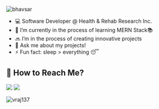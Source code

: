 ![bhavsar](https://user-images.githubusercontent.com/69980892/133012536-4893c850-3c7a-463f-916c-52512f3154fb.png)

- 💻 Software Developer @ Health & Rehab Research Inc.
- 🔭 I’m currently in the process of learning MERN Stack📚
- 🔜 I’m in the process of creating innovative projects 
- 💬 Ask me about my projects!
- ⚡ Fun fact: sleep > everything 😴
## 📨 How to Reach Me?  
[![](https://img.shields.io/badge/Gmail-D14836?style=for-the-badge&logo=gmail&logoColor=white)](mailto:vraj13725@gmail.com) [![](https://img.shields.io/badge/LinkedIn-0077B5?style=for-the-badge&logo=linkedin&logoColor=white)](https://www.linkedin.com/in/vrajbhavsar/)


<p align="left"> <img src="https://komarev.com/ghpvc/?username=vraj137&label=Profile%20views&color=0e75b6&style=flat" alt="vraj137" /> </p>

